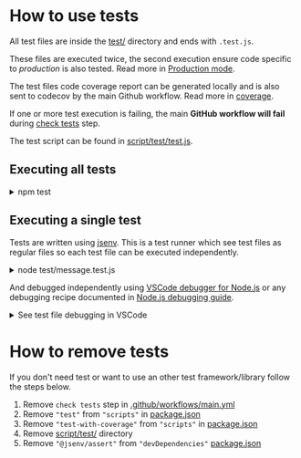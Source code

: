 <!-- https://github.com/github/docs/blob/main/tests/README.md -->

# How to use tests

All test files are inside the [test/](./test/) directory and ends with `.test.js`.

These files are executed twice, the second execution ensure code specific to _production_ is also tested. Read more in [Production mode](../production/production.md#How-to-use-production-mode).

The test files code coverage report can be generated locally and is also sent to codecov by the main Github workflow. Read more in [coverage](../coverage/coverage.md).

If one or more test execution is failing, the main **GitHub workflow will fail** during [check tests](../../.github/workflows/main.yml#L47) step.

The test script can be found in [script/test/test.js](../../script/test/test.js).

## Executing all tests

<details>
  <summary>npm test</summary>

Run all tests

![stuff](./test-terminal.png)

</details>

## Executing a single test

Tests are written using [jsenv](https://github.com/jsenv/jsenv-core). This is a test runner which see test files as regular files so each test file can be executed independently.

<details>
  <summary>node test/message.test.js</summary>

![Screenshot of terminal after test execution with node](./test-node.png)

See [test/message.test.js](../../test/message.test.js)

</details>

And debugged independently using [VSCode debugger for Node.js](https://code.visualstudio.com/docs/nodejs/nodejs-debugging) or any debugging recipe documented in [Node.js debugging guide](https://nodejs.org/en/docs/guides/debugging-getting-started).

<details>
  <summary>See test file debugging in VSCode</summary>

![Screencast of debugging a test file in VSCode](./test-debug-vscode.gif)

</details>

# How to remove tests

If you don't need test or want to use an other test framework/library follow the steps below.

1. Remove `check tests` step in [.github/workflows/main.yml](../../.github/workflows/main.yml#L45)
2. Remove `"test"` from `"scripts"` in [package.json](../../package.json#L44)
3. Remove `"test-with-coverage"` from `"scripts"` in [package.json](../../package.json#L47)
4. Remove [script/test/](../../script/test/) directory
5. Remove `"@jsenv/assert"` from `"devDependencies"` [package.json](../../package.json#L60)
